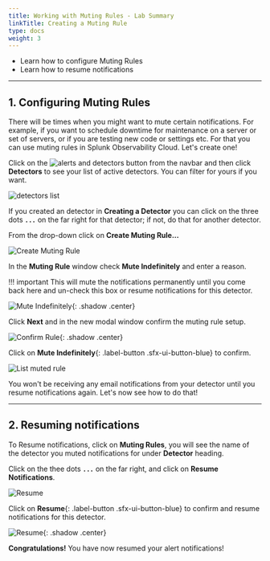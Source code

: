 ```yaml
---
title: Working with Muting Rules - Lab Summary
linkTitle: Creating a Muting Rule
type: docs
weight: 3
---
```

* Learn how to configure Muting Rules
* Learn how to resume notifications
  
---

## 1. Configuring Muting Rules

There will be times when you might want to mute certain notifications. For example, if you want to schedule downtime for maintenance on a server or set of servers, or if you are testing new code or settings etc. For that you can use muting rules in Splunk Observability Cloud. Let's create one!

Click on the ![alerts and detectors button](../../images/alerts-and-detectors.png) from the navbar and then click **Detectors** to see your list of active detectors. You can filter for yours if you want.

![detectors list](../../images//detectors.png) 

If you created an detector in **Creating a Detector** you can click on the three dots **`...`** on the far right for that detector; if not, do that for another detector.

From the drop-down click on **Create Muting Rule...**

![Create Muting Rule](../../images//create-muting-rule.png)

In the **Muting Rule** window check **Mute Indefinitely** and enter a reason.

!!! important
    This will mute the notifications permanently until you come back here and un-check this box or resume notifications for this detector.

![Mute Indefinitely](../../images//mute-indefinitely.png){: .shadow .center}

Click **Next** and in the new modal window confirm the muting rule setup.

![Confirm Rule](../../images//confirm-rule.png){: .shadow .center}

Click on **Mute Indefinitely**{: .label-button .sfx-ui-button-blue} to confirm.

![List muted rule](../../images//alert-muted.png)

You won't be receiving any email notifications from your detector until you resume notifications again. Let's now see how to do that!

---

## 2. Resuming notifications

To Resume notifications, click on **Muting Rules**, you will see the name of the detector you muted notifications for under **Detector** heading.

Click on the thee dots **`...`** on the far right, and click on **Resume Notifications**.

![Resume](../../images//muting-list.png)

Click on **Resume**{: .label-button .sfx-ui-button-blue} to confirm and resume notifications for this detector.

![Resume](../../images//resume.png){: .shadow .center}

**Congratulations!** You have now resumed your alert notifications!
